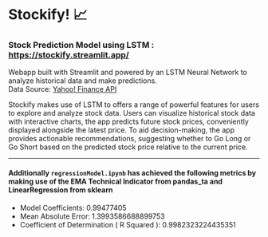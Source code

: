 # Stockify! 📈
### Stock Prediction Model using LSTM : https://stockify.streamlit.app/ <br>

Webapp built with Streamlit and powered by an LSTM Neural Network to analyze historical data and make predictions.<br>
Data Source: [Yahoo! Finance API ](https://pypi.org/project/yfinance/)<br>

Stockify makes use of LSTM to offers a range of powerful features for users to explore and analyze stock data. Users can visualize historical stock data with interactive charts, the app predicts future stock prices, conveniently displayed alongside the latest price. To aid decision-making, the app provides actionable recommendations, suggesting whether to Go Long or Go Short based on the predicted stock price relative to the current price.

---
#### Additionally `regressionModel.ipynb` has achieved the following metrics by making use of the EMA Technical Indicator from pandas_ta and LinearRegression from sklearn
- Model Coefficients: 0.99477405<br>
- Mean Absolute Error: 1.3993586688899753<br>
- Coefficient of Determination ( R Squared ): 0.9982323224435351
